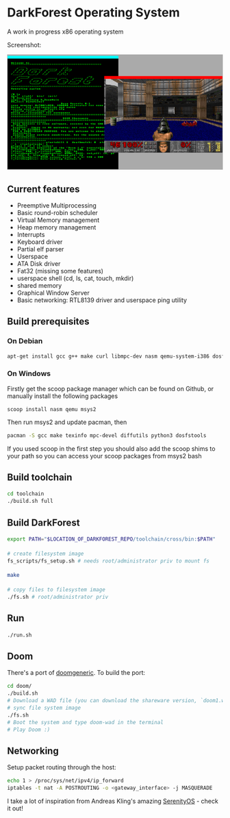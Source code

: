 # DarkForest Operating System

A work in progress x86 operating system

Screenshot:

![Screenshot](images/screenshot.png "Screenshot")

## Current features

- Preemptive Multiprocessing
- Basic round-robin scheduler
- Virtual Memory management
- Heap memory management
- Interrupts
- Keyboard driver
- Partial elf parser
- Userspace
- ATA Disk driver
- Fat32 (missing some features)
- userspace shell (cd, ls, cat, touch, mkdir)
- shared memory
- Graphical Window Server
- Basic networking: RTL8139 driver and userspace ping utility

## Build prerequisites

### On Debian
```bash
apt-get install gcc g++ make curl libmpc-dev nasm qemu-system-i386 dosfstools
```

### On Windows
Firstly get the scoop package manager which can be found on Github, or manually install the following packages
```batch
scoop install nasm qemu msys2 
```

Then run msys2 and update pacman, then
```bash
pacman -S gcc make texinfo mpc-devel diffutils python3 dosfstools
```
If you used scoop in the first step you should also add the scoop shims to your path so you can access your scoop packages from msys2 bash

## Build toolchain
```bash
cd toolchain
./build.sh full
```

## Build DarkForest
```bash
export PATH="$LOCATION_OF_DARKFOREST_REPO/toolchain/cross/bin:$PATH"

# create filesystem image
fs_scripts/fs_setup.sh # needs root/administrator priv to mount fs

make

# copy files to filesystem image
./fs.sh # root/administrator priv
```

## Run
```bash
./run.sh
```

## Doom
There's a port of [doomgeneric](https://github.com/ozkl/doomgeneric).
To build the port:
```bash
cd doom/
./build.sh
# Download a WAD file (you can download the shareware version, `doom1.wad`) and put it in `doom/doomgeneric/doomgeneric`.
# sync file system image
./fs.sh
# Boot the system and type doom-wad in the terminal
# Play Doom :)
```

## Networking
Setup packet routing through the host:
```bash
echo 1 > /proc/sys/net/ipv4/ip_forward
iptables -t nat -A POSTROUTING -o <gateway_interface> -j MASQUERADE
```

I take a lot of inspiration from Andreas Kling's amazing [SerenityOS](https://github.com/SerenityOS/serenity) - check it out!


